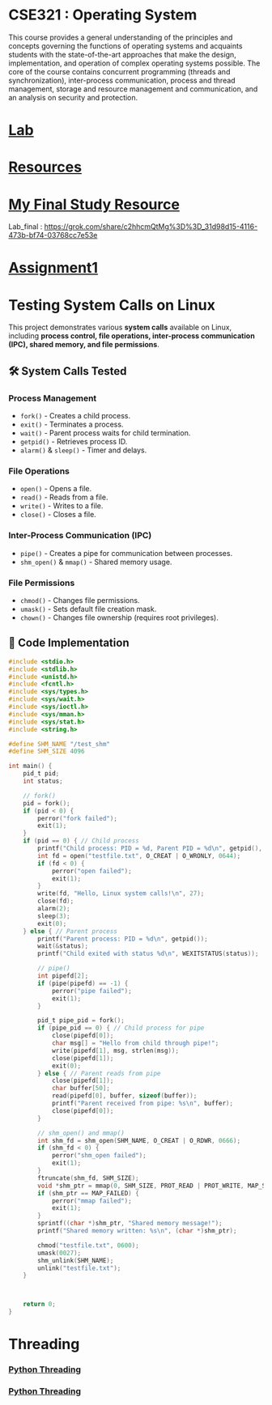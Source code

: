 # CSE321 : Operating System
This course provides a general understanding of the principles and concepts governing the functions of operating systems and acquaints students with the state-of-the-art approaches that make the design, implementation, and operation of complex operating systems possible. The core of the course contains concurrent programming (threads and synchronization), inter-process communication, process and thread management, storage and resource management and communication, and an analysis on security and protection.

# [Lab](https://drive.google.com/drive/folders/15jnsGJg7MzduETba6kqlpbKTwfMwyda5)
# [Resources](https://drive.google.com/drive/folders/1gCcrq_xkHRbx9HU8-1Cwa2NOi7JqocKX)
# [My Final Study Resource](https://docs.google.com/document/d/1xDLI5jeqoSyjEHnhTCky2hRH7bM3vbO222JOrZtewds/edit?usp=sharing)

Lab_final : https://grok.com/share/c2hhcmQtMg%3D%3D_31d98d15-4116-473b-bf74-03768cc7e53e

# [Assignment1]()
# Testing System Calls on Linux

This project demonstrates various **system calls** available on Linux, including **process control, file operations, inter-process communication (IPC), shared memory, and file permissions**.

## 🛠 System Calls Tested

### **Process Management**
- `fork()` - Creates a child process.
- `exit()` - Terminates a process.
- `wait()` - Parent process waits for child termination.
- `getpid()` - Retrieves process ID.
- `alarm()` & `sleep()` - Timer and delays.

### **File Operations**
- `open()` - Opens a file.
- `read()` - Reads from a file.
- `write()` - Writes to a file.
- `close()` - Closes a file.

### **Inter-Process Communication (IPC)**
- `pipe()` - Creates a pipe for communication between processes.
- `shm_open()` & `mmap()` - Shared memory usage.

### **File Permissions**
- `chmod()` - Changes file permissions.
- `umask()` - Sets default file creation mask.
- `chown()` - Changes file ownership (requires root privileges).


## 📜 Code Implementation

```c
#include <stdio.h>
#include <stdlib.h>
#include <unistd.h>
#include <fcntl.h>
#include <sys/types.h>
#include <sys/wait.h>
#include <sys/ioctl.h>
#include <sys/mman.h>
#include <sys/stat.h>
#include <string.h>

#define SHM_NAME "/test_shm"
#define SHM_SIZE 4096

int main() {
    pid_t pid;
    int status;

    // fork()
    pid = fork();
    if (pid < 0) {
        perror("fork failed");
        exit(1);
    }
    if (pid == 0) { // Child process
        printf("Child process: PID = %d, Parent PID = %d\n", getpid(), getppid());
        int fd = open("testfile.txt", O_CREAT | O_WRONLY, 0644);
        if (fd < 0) {
            perror("open failed");
            exit(1);
        }
        write(fd, "Hello, Linux system calls!\n", 27);
        close(fd);
        alarm(2);
        sleep(3);
        exit(0);
    } else { // Parent process
        printf("Parent process: PID = %d\n", getpid());
        wait(&status);
        printf("Child exited with status %d\n", WEXITSTATUS(status));

        // pipe()
        int pipefd[2];
        if (pipe(pipefd) == -1) {
            perror("pipe failed");
            exit(1);
        }

        pid_t pipe_pid = fork();
        if (pipe_pid == 0) { // Child process for pipe
            close(pipefd[0]);
            char msg[] = "Hello from child through pipe!";
            write(pipefd[1], msg, strlen(msg));
            close(pipefd[1]);
            exit(0);
        } else { // Parent reads from pipe
            close(pipefd[1]);
            char buffer[50];
            read(pipefd[0], buffer, sizeof(buffer));
            printf("Parent received from pipe: %s\n", buffer);
            close(pipefd[0]);
        }

        // shm_open() and mmap()
        int shm_fd = shm_open(SHM_NAME, O_CREAT | O_RDWR, 0666);
        if (shm_fd < 0) {
            perror("shm_open failed");
            exit(1);
        }
        ftruncate(shm_fd, SHM_SIZE);
        void *shm_ptr = mmap(0, SHM_SIZE, PROT_READ | PROT_WRITE, MAP_SHARED, shm_fd, 0);
        if (shm_ptr == MAP_FAILED) {
            perror("mmap failed");
            exit(1);
        }
        sprintf((char *)shm_ptr, "Shared memory message!");
        printf("Shared memory written: %s\n", (char *)shm_ptr);

        chmod("testfile.txt", 0600);
        umask(0027);
        shm_unlink(SHM_NAME);
        unlink("testfile.txt");
    }



    return 0;
}
```

 
# Threading

### [Python Threading](https://www.youtube.com/watch?v=A_Z1lgZLSNc)

### [Python Threading](https://www.youtube.com/watch?v=A_Z1lgZLSNc)

